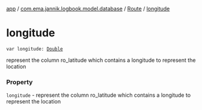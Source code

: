 [app](../../index.md) / [com.ema.jannik.logbook.model.database](../index.md) / [Route](index.md) / [longitude](./longitude.md)

# longitude

`var longitude: `[`Double`](https://kotlinlang.org/api/latest/jvm/stdlib/kotlin/-double/index.html)

represent the column ro_latitude which contains a longitude to represent the location

### Property

`longitude` - represent the column ro_latitude which contains a longitude to represent the location